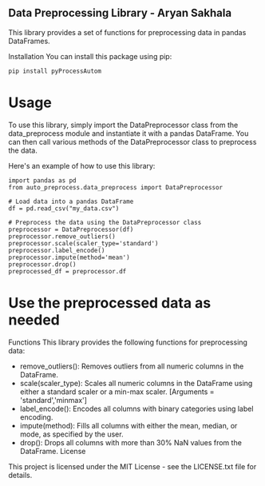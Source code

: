 Data Preprocessing Library - Aryan Sakhala
---
This library provides a set of functions for preprocessing data in pandas DataFrames.

Installation
You can install this package using pip:

```
pip install pyProcessAutom
```
# Usage
To use this library, simply import the DataPreprocessor class from the data_preprocess module and instantiate it with a pandas DataFrame. You can then call various methods of the DataPreprocessor class to preprocess the data.

Here's an example of how to use this library:
```
import pandas as pd
from auto_preprocess.data_preprocess import DataPreprocessor

# Load data into a pandas DataFrame
df = pd.read_csv("my_data.csv")

# Preprocess the data using the DataPreprocessor class
preprocessor = DataPreprocessor(df)
preprocessor.remove_outliers()
preprocessor.scale(scaler_type='standard')
preprocessor.label_encode()
preprocessor.impute(method='mean')
preprocessor.drop()
preprocessed_df = preprocessor.df
```
# Use the preprocessed data as needed
Functions
This library provides the following functions for preprocessing data:

* remove_outliers(): Removes outliers from all numeric columns in the DataFrame.
* scale(scaler_type): Scales all numeric columns in the DataFrame using either a standard scaler or a min-max scaler. [Arguments = 'standard','minmax']
* label_encode(): Encodes all columns with binary categories using label encoding.
* impute(method): Fills all columns  with either the mean, median, or mode, as specified by the user.
* drop(): Drops all columns with more than 30% NaN values from the DataFrame.
License

This project is licensed under the MIT License - see the LICENSE.txt file for details.
